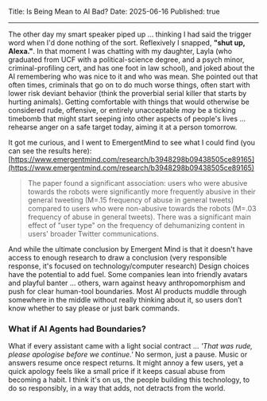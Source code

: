 Title: Is Being Mean to AI Bad?
Date: 2025-06-16
Published: true 

---

The other day my smart speaker piped up ... thinking I had said the trigger word when I'd done nothing of the sort. Reflexively I snapped, **"shut up, Alexa."**. In that moment I was chatting with my daughter, Layla (who graduated from UCF with a political-science degree, and a psych minor, criminal-profiling cert, and has one foot in law school), and joked about the AI remembering who was nice to it and who was mean. She pointed out that often times, criminals that go on to do much worse things, often start with lower risk deviant behavior (think the proverbial serial killer that starts by hurting animals). Getting comfortable with things that would otherwise be considered rude, offensive, or entirely unacceptable _may_ be a ticking timebomb that might start seeping into other aspects of people's lives … rehearse anger on a safe target today, aiming it at a person tomorrow.

It got me curious, and I went to EmergentMind to see what I could find (you can see the results here):  
[https://www.emergentmind.com/research/b3948298b09438505ce89165](https://www.emergentmind.com/research/b3948298b09438505ce89165)

> The paper found a significant association: users who were abusive towards the robots were significantly more frequently abusive in their general tweeting (M=.15 frequency of abuse in general tweets) compared to users who were non-abusive towards the robots (M=.03 frequency of abuse in general tweets). There was a significant main effect of "user type" on the frequency of dehumanizing content in users' broader Twitter communications.

And while the ultimate conclusion by Emergent Mind is that it doesn't have access to enough research to draw a conclusion (very responsible response, it's focused on technology/computer research) Design choices have the potential to add fuel. Some companies lean into friendly avatars and playful banter … others, warn against heavy anthropomorphism and push for clear human-tool boundaries. Most AI products muddle through somewhere in the middle without really thinking about it, so users don’t know whether to say please or just bark commands.

### What if AI Agents had Boundaries?

What if every assistant came with a light social contract … *'That was rude, please apologise before we continue.'* No sermon, just a pause. Music or answers resume once respect returns. It might annoy a few users, yet a quick apology feels like a small price if it keeps casual abuse from becoming a habit. I think it's on us, the people building this technology, to do so responsibly, in a way that adds, not detracts from the world.